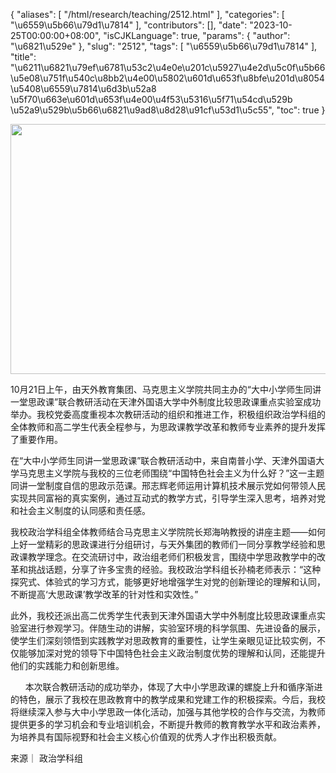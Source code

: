 {
    "aliases": [
        "/html/research/teaching/2512.html"
    ],
    "categories": [
        "\u6559\u5b66\u79d1\u7814"
    ],
    "contributors": [],
    "date": "2023-10-25T00:00:00+08:00",
    "isCJKLanguage": true,
    "params": {
        "author": "\u6821\u529e"
    },
    "slug": "2512",
    "tags": [
        "\u6559\u5b66\u79d1\u7814"
    ],
    "title": "\u6211\u6821\u79ef\u6781\u53c2\u4e0e\u201c\u5927\u4e2d\u5c0f\u5b66\u5e08\u751f\u540c\u8bb2\u4e00\u5802\u601d\u653f\u8bfe\u201d\u8054\u5408\u6559\u7814\u6d3b\u52a8 \u5f70\u663e\u601d\u653f\u4e00\u4f53\u5316\u5f71\u54cd\u529b \u52a9\u529b\u5b66\u6821\u9ad8\u8d28\u91cf\u53d1\u5c55",
    "toc": true
}


<img
    src="https://cdn.tfls.online/mirror/full/f65600e8cc8cca45b25b1bc8eaf8f8696b9cc7cf.jpg"
    style="display:block;margin-left:auto;margin-right:auto;"
    decoding="async"
    fetchpriority="auto"
    loading="lazy"
    height="400"
    width="600"
/>




  





  





 10月21日上午，由天外教育集团、马克思主义学院共同主办的“大中小学师生同讲一堂思政课”联合教研活动在天津外国语大学中外制度比较思政课重点实验室成功举办。我校党委高度重视本次教研活动的组织和推进工作，积极组织政治学科组的全体教师和高二学生代表全程参与，为思政课教学改革和教师专业素养的提升发挥了重要作用。




  





 在“大中小学师生同讲一堂思政课”联合教研活动中，来自南普小学、天津外国语大学马克思主义学院与我校的三位老师围绕“中国特色社会主义为什么好？”这一主题同讲一堂制度自信的思政示范课。邢志辉老师运用计算机技术展示党如何带领人民实现共同富裕的真实案例，通过互动式的教学方式，引导学生深入思考，培养对党和社会主义制度的认同感和责任感。




  





 我校政治学科组全体教师结合马克思主义学院院长郑海呐教授的讲座主题——如何上好一堂精彩的思政课进行分组研讨，与天外集团的教师们一同分享教学经验和思政课教学理念。在交流研讨中，政治组老师们积极发言，围绕中学思政教学中的改革和挑战话题，分享了许多宝贵的经验。我校政治学科组长孙楠老师表示：“这种探究式、体验式的学习方式，能够更好地增强学生对党的创新理论的理解和认同，不断提高‘大思政课’教学改革的针对性和实效性。”




  





 此外，我校还派出高二优秀学生代表到天津外国语大学中外制度比较思政课重点实验室进行参观学习。伴随生动的讲解，实验室环境的科学氛围、先进设备的展示，使学生们深刻领悟到实践教学对思政教育的重要性，让学生亲眼见证比较实例，不仅能够加深对党的领导下中国特色社会主义政治制度优势的理解和认同，还能提升他们的实践能力和创新思维。




  




      本次联合教研活动的成功举办，体现了大中小学思政课的螺旋上升和循序渐进的特色，展示了我校在思政教育中的教学成果和党建工作的积极探索。今后，我校将继续深入参与大中小学思政一体化活动，加强与其他学校的合作与交流，为教师提供更多的学习机会和专业培训机会，不断提升教师的教育教学水平和政治素养，为培养具有国际视野和社会主义核心价值观的优秀人才作出积极贡献。

  





  





来源｜ 政治学科组


